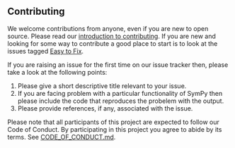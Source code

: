 ## Contributing

We welcome contributions from anyone, even if you are new to open
source. Please read our [introduction to contributing](
https://github.com/sympy/sympy/wiki/Introduction-to-contributing). If you are new and
looking for some way to contribute a good place to start is to look at the
issues tagged [Easy to Fix](
https://github.com/sympy/sympy/issues?q=is%3Aopen+is%3Aissue+label%3A%22Easy+to+Fix%22).

If you are raising an issue for the first time on our issue tracker then, please
take a look at the following points:

1. Please give a short descriptive title relevant to your issue.
2. If you are facing problem with a particular functionality of SymPy
   then please include the code that reproduces the probelem with the
   output.
3. Please provide references, if any, associated with the issue.

Please note that all participants of this project are expected to follow our
Code of Conduct. By participating in this project you agree to abide by its
terms. See [CODE_OF_CONDUCT.md](CODE_OF_CONDUCT.md).
